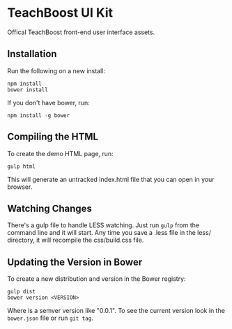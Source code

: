# TeachBoost UI Kit

Offical TeachBoost front-end user interface assets.

## Installation

Run the following on a new install:

    npm install
    bower install

If you don't have bower, run:

    npm install -g bower

## Compiling the HTML

To create the demo HTML page, run:

    gulp html

This will generate an untracked index.html file that you can open in your browser.

## Watching Changes

There's a gulp file to handle LESS watching. Just run `gulp` from the
command line and it will start. Any time you save a .less file in the less/
directory, it will recompile the css/build.css file.

## Updating the Version in Bower

To create a new distribution and version in the Bower registry:

    gulp dist
    bower version <VERSION>

Where <VERSION> is a semver version like "0.0.1". To see the current version
look in the `bower.json` file or run `git tag`.